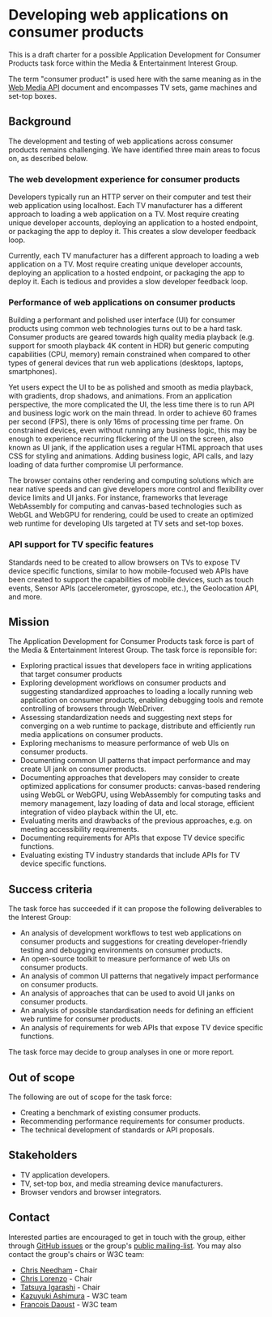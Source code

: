 Developing web applications on consumer products
================================================

This is a draft charter for a possible Application Development for Consumer Products task force within the Media & Entertainment Interest Group.

The term "consumer product" is used here with the same meaning as in the [Web Media API](https://w3c.github.io/webmediaapi/#introduction) document and encompasses TV sets, game machines and set-top boxes.


Background
----------

The development and testing of web applications across consumer products remains challenging. We have identified three main areas to focus on, as described below.

### The web development experience for consumer products

Developers typically run an HTTP server on their computer and test their web application using localhost. Each TV manufacturer has a different approach to loading a web application on a TV. Most require creating unique developer accounts, deploying an application to a hosted endpoint, or packaging the app to deploy it. This creates a slow developer feedback loop.

Currently, each TV manufacturer has a different approach to loading a web application on a TV. Most require creating unique developer accounts, deploying an application to a hosted endpoint, or packaging the app to deploy it. Each is tedious and provides a slow developer feedback loop.

### Performance of web applications on consumer products

Building a performant and polished user interface (UI) for consumer products using common web technologies turns out to be a hard task. Consumer products are geared towards high quality media playback (e.g. support for smooth playback 4K content in HDR) but generic computing capabilities (CPU, memory) remain constrained when compared to other types of general devices that run web applications (desktops, laptops, smartphones).

Yet users expect the UI to be as polished and smooth as media playback, with gradients, drop shadows, and animations. From an application perspective, the more complicated the UI, the less time there is to run API and business logic work on the main thread. In order to achieve 60 frames per second (FPS), there is only 16ms of processing time per frame. On constrained devices, even without running any business logic, this may be enough to experience recurring flickering of the UI on the screen, also known as UI jank, if the application uses a regular HTML approach that uses CSS for styling and animations. Adding business logic, API calls, and lazy loading of data further compromise UI performance.

The browser contains other rendering and computing solutions which are near native speeds and can give developers more control and flexibility over device limits and UI janks. For instance, frameworks that leverage WebAssembly for computing and canvas-based technologies such as WebGL and WebGPU for rendering, could be used to create an optimized web runtime for developing UIs targeted at TV sets and set-top boxes.

### API support for TV specific features

Standards need to be created to allow browsers on TVs to expose TV device specific functions, similar to how mobile-focused web APIs have been created to support the capabilities of mobile devices, such as touch events, Sensor APIs (accelerometer, gyroscope, etc.), the Geolocation API, and more.

Mission
-------

The Application Development for Consumer Products task force is part of the Media & Entertainment Interest Group. The task force is reponsible for:

* Exploring practical issues that developers face in writing applications that target consumer products
* Exploring development workflows on consumer products and suggesting standardized approaches to loading a locally running web application on consumer products, enabling debugging tools and remote controlling of browsers through WebDriver.
* Assessing standardization needs and suggesting next steps for converging on a web runtime to package, distribute and efficiently run media applications on consumer products.
* Exploring mechanisms to measure performance of web UIs on consumer products.
* Documenting common UI patterns that impact performance and may create UI jank on consumer products.
* Documenting approaches that developers may consider to create optimized applications for consumer products: canvas-based rendering using WebGL or WebGPU, using WebAssembly for computing tasks and memory management, lazy loading of data and local storage, efficient integration of video playback within the UI, etc.
* Evaluating merits and drawbacks of the previous approaches, e.g. on meeting accessibility requirements.
* Documenting requirements for APIs that expose TV device specific functions.
* Evaluating existing TV industry standards that include APIs for TV device specific functions.

Success criteria
----------------

The task force has succeeded if it can propose the following deliverables to the Interest Group:

* An analysis of development workflows to test web applications on consumer products and suggestions for creating developer-friendly testing and debugging environments on consumer products.
* An open-source toolkit to measure performance of web UIs on consumer products.
* An analysis of common UI patterns that negatively impact performance on consumer products.
* An analysis of approaches that can be used to avoid UI janks on consumer products.
* An analysis of possible standardisation needs for defining an efficient web runtime for consumer products.
* An analysis of requirements for web APIs that expose TV device specific functions.

The task force may decide to group analyses in one or more report.


Out of scope
------------

The following are out of scope for the task force:

* Creating a benchmark of existing consumer products.
* Recommending performance requirements for consumer products.
* The technical development of standards or API proposals.


Stakeholders
------------

* TV application developers.
* TV, set-top box, and media streaming device manufacturers.
* Browser vendors and browser integrators.


Contact
-------

Interested parties are encouraged to get in touch with the group, either through [GitHub issues](https://github.com/w3c/media-and-entertainment/issues) or the group's [public mailing-list](mailto:public-web-and-tv@w3.org). You may also contact the group's chairs or W3C team:

* [Chris Needham](mailto:chris.needham@bbc.co.uk) - Chair
* [Chris Lorenzo](mailto:Christopher_Lorenzo@Comcast.com) - Chair
* [Tatsuya Igarashi](mailto:Tatsuya.Igarashi@sony.com) - Chair
* [Kazuyuki Ashimura](mailto:ashimura@w3.org) - W3C team
* [Francois Daoust](mailto:fd@w3.org) - W3C team
